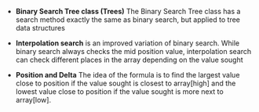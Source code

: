 - **Binary Search Tree class (Trees)**
  The Binary Search Tree class has a search method
  exactly the same as binary search, but applied to tree data structures

- **Interpolation search**
  is an improved variation of binary search. While binary search always
  checks the mid position value, interpolation search can check different
  places in the array depending on the value sought

- **Position and Delta**
  The idea of the formula is to find the largest value close to
  position if the value sought is closest to array[high] and the
  lowest value close to position if the value sought is more
  next to array[low].
